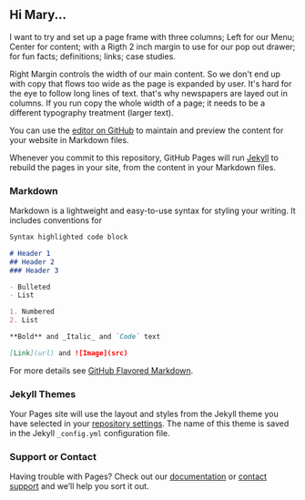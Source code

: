 ## Hi Mary... 

I want to try and set up a page frame with three columns; Left for our Menu; Center for content; with a Rigth 2 inch margin to use for our pop out drawer; for fun facts; definitions; links; case studies. 

Right Margin controls the width of our main content. So we don't end up with copy that flows too wide as the page is expanded by user. It's hard for the eye to follow long lines of text. that's why newspapers are layed out in columns. If you run copy the whole width of a page; it needs to be a different typography treatment (larger text). 

You can use the [editor on GitHub](https://github.com/ModernizationDigital/ModernizationDigital.github.io/edit/main/README.md) to maintain and preview the content for your website in Markdown files.

Whenever you commit to this repository, GitHub Pages will run [Jekyll](https://jekyllrb.com/) to rebuild the pages in your site, from the content in your Markdown files.

### Markdown

Markdown is a lightweight and easy-to-use syntax for styling your writing. It includes conventions for

```markdown
Syntax highlighted code block

# Header 1
## Header 2
### Header 3

- Bulleted
- List

1. Numbered
2. List

**Bold** and _Italic_ and `Code` text

[Link](url) and ![Image](src)
```

For more details see [GitHub Flavored Markdown](https://guides.github.com/features/mastering-markdown/).

### Jekyll Themes

Your Pages site will use the layout and styles from the Jekyll theme you have selected in your [repository settings](https://github.com/ModernizationDigital/ModernizationDigital.github.io/settings). The name of this theme is saved in the Jekyll `_config.yml` configuration file.

### Support or Contact

Having trouble with Pages? Check out our [documentation](https://docs.github.com/categories/github-pages-basics/) or [contact support](https://support.github.com/contact) and we’ll help you sort it out.
